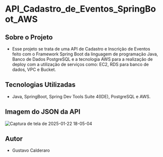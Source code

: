 # API_Cadastro_de_Eventos_SpringBoot_AWS

## Sobre o Projeto
- Esse projeto se trata de uma API de Cadastro e Inscrição de Eventos feito com o Framework Spring Boot da linguagem de programação Java, Banco de Dados PostgreSQL
e a tecnologia AWS para a realização de deploy com a utilização de serviços como: EC2, RDS para banco de dados, VPC e Bucket.

## Tecnologias Utilizadas
- Java, SpringBoot, Spring Dev Tools Suite 4(IDE), PostgreSQL e AWS.

## Imagem do JSON da API
![Captura de tela de 2025-01-22 18-05-04](https://github.com/user-attachments/assets/81ca5f30-ccba-47ac-b6ca-67d32a8a9675)


## Autor 
- Gustavo Calderaro
